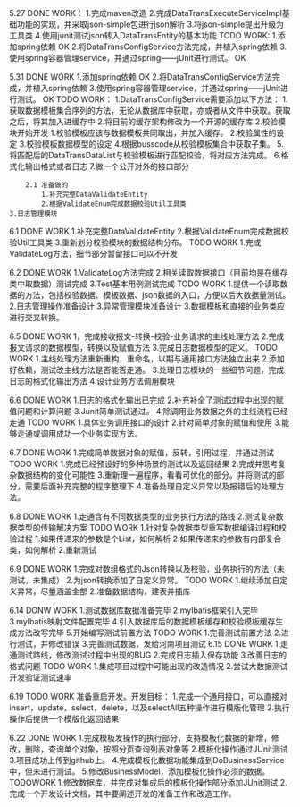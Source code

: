 5.27
DONE WORK：
	1.完成maven改造
	2.完成DataTransExecuteServiceImpl基础功能的实现，并采取json-simple包进行json解析
	3.将json-simple提出升级为工具类
	4.使用junit测试json转入DataTransEntity的基本功能
TODO WORK:
	1.添加spring依赖  OK
	2.将DataTransConfigService方法完成，并植入spring依赖 
	3.使用spring容器管理service，并通过spring——jUnit进行测试。 OK

5.31
DONE WORK
	1.添加spring依赖  OK
	2.将DataTransConfigService方法完成，并植入spring依赖 
	3.使用spring容器管理service，并通过spring——jUnit进行测试。 OK
TODO WORK：
	1.DataTransConfigService需要添加以下方法：
		1.获取数据模板集合序列的方法，无论从数据库中获取，亦或者从文件中获取。获取之后，将其加入进缓存中
		2.将目前的缓存架构修改为一个开源的缓存库
	2.校验模块开始开发
		1.校验模板应该与数据模板共同取出，并加入缓存。
		2.校验属性的设定
		3.校验模板数据模型的设定
		4.根据busscode从校验模板集合中获取子集。
		5.将匹配后的DataTransDataList与校验模板进行匹配校验，将对应方法完成。
		6.格式化输出格式或者日志
		7.做一个公开对外的接口部分
		
		2.1 准备做的
			1.补充完整DataValidateEntity
			2.根据ValidateEnum完成数据校验Util工具类
	3.日志管理模块

6.1
DONE WORK
	1.补充完整DataValidateEntity
	2.根据ValidateEnum完成数据校验Util工具类
	3.重新划分校验模块的数据结构分布。
TODO WORK
	1.完成ValidateLog方法，细节部分暂留接口可以不开发
	
6.2
DONE WORK
	1.ValidateLog方法完成
	2.相关读取数据接口（目前均是在缓存类中取数据）测试完成
	3.Test基本用例测试完成
TODO WORK
	1.提供一个读取数据的方法，包括校验数据、模板数据、json数据的入口，方便以后大数据量测试。
	2.日志管理操作准备设计
	3.异常管理模块准备设计
	3.数据模板和直接的业务类应进行交叉转换。
	
6.5
DONE WORK
	1，完成接收报文-转换-校验-业务请求的主线处理方法
	2.完成报文请求的数据模型，转换以及赋值方法
	3.完成日志数据模型的定义。
TODO WORK
	1.主线处理方法重新重构，重命名，以期与通用接口方法独立出来
	2.添加好依赖，测试改主线方法是否能否走通。
	3.处理日志模块的一些细节问题，完成日志的格式化输出方法
	4.设计业务方法调用模块
	
6.6
DONE WORK
	1.日志的格式化输出已完成
	2.补充补全了测试过程中出现的赋值问题和计算问题
	3.Junit简单测试通过。
	4.除调用业务数据之外的主线流程已经走通
TODO WORK
	1.具体业务调用接口的设计
	2.针对简单对象的赋值和使用
	3.能够走通或调用成功一个业务实现方法。

6.7
DONE WORK
	1.完成简单数据对象的赋值，反转，引用过程，并通过测试
TODO WORK
	1.完成已经预设好的多种场景的测试以及返回结果
	2.完成并思考复杂数据结构的变化可能性
	3.重新理一遍程序，看看可优化的部分。并将测试的部分，需要后面补充完整的程序整理下
	4.准备处理自定义异常以及报错后的处理方法。

6.8
DONE WORK
	1.走通含有不同数据类型的业务执行方法的路线
	2.测试复杂数据类型的传输解决方案
TODO WORK
	1.针对复杂数据类型重写数据编译过程和校验过程
		1.如果传递来的参数是个List，如何解析
		2.如果传递来的参数有内部复合类，如何解析
	2.重新测试
	
6.9
DONE WORK
	1.完成对数组格式的Json转换以及校验，业务执行的方法（未测试，未集成）
	2.为json转换添加了自定义异常。
TODO WORK
	1.继续添加自定义异常，尽量涵盖全部
	2.准备数据结构，建表并插库
	
6.14
DONW WORK
	1.测试数据库数据准备完毕
	2.myIbatis框架引入完毕
	3.myIbatis映射文件配置完毕
	4.引入数据库后的数据模板缓存和校验模板缓存生成方法改写完毕
	5.开始编写测试前置方法
TODO WORK
	1.完善测试前置方法
	2.进行测试，并修改错误
	3.完善测试数据，发给河南项目测试
6.15
DONE WORK
	1.走通测试路线，修改测试过程中出现的BUG
	2.完成日志插入保存功能
	3.改善日志的格式问题
TODO WORK
	1.集成项目过程中可能出现的改造情况
	2.尝试大数据测试开发验证测试速率
	
	
6.19 
TODO WORK
	准备重启开发。开发目标：
	1.完成一个通用接口，可以直接对insert，update，select，delete，以及selectAll五种操作进行模版化管理
	2.执行操作后提供一个模版化返回结果
	
6.22
DONE WORK
	1.完成模板发操作的执行部分，支持模板化数据的新增，修改，删除，查询单个对象，按照分页查询列表对象等
	2.模板化操作通过JUnit测试
	3.项目成功上传到github上。
	4.完成模板化数据功能集成到DoBusinessService中，但未进行测试。
	5.修改BusinessModel，添加模板化操作必须的数据。
TODOWORK
	1.修改数据库，并完成对集成后的模板化操作部分添加JUnit测试
	2.完成一个开发设计文档，其中要阐述开发的准备工作和改造工作。